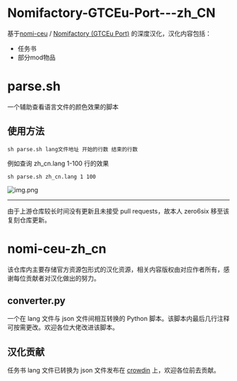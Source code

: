 # Nomifactory-GTCEu-Port---zh_CN

基于[nomi-ceu](https://github.com/tracer4b/nomi-ceu) / [Nomifactory (GTCEu Port)](https://www.curseforge.com/minecraft/modpacks/nomi-ceu) 的深度汉化，汉化内容包括：

- 任务书
- 部分mod物品

# parse.sh

一个辅助查看语言文件的颜色效果的脚本

## 使用方法

```shell
sh parse.sh lang文件地址 开始的行数 结束的行数
```

例如查询 zh_cn.lang 1-100 行的效果

```shell
sh parse.sh zh_cn.lang 1 100
```

![img.png](mdresource/img.png)

---

由于上游仓库较长时间没有更新且未接受 pull requests，故本人 zero6six 移至该复刻仓库更新。

# nomi-ceu-zh_cn

该仓库内主要存储官方资源包形式的汉化资源，相关内容版权由对应作者所有，感谢每位贡献者对汉化做出的努力。

## converter.py

一个在 lang 文件与  json 文件间相互转换的 Python 脚本。该脚本内最后几行注释可按需更改。欢迎各位大佬改进该脚本。

## 汉化贡献

任务书 lang 文件已转换为 json 文件发布在 [crowdin](https://crowdin.com/project/nomi-ceu-zhcn) 上，欢迎各位前去贡献。